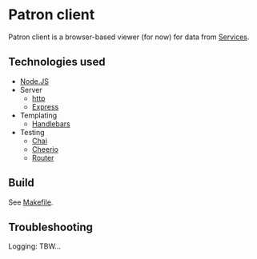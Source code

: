 # Patron client

Patron client is a browser-based viewer (for now) for data from [Services](../services/README.md).

## Technologies used

* [Node.JS](https://nodejs.org/)
* Server
  * [http](https://nodejs.org/api/http.html)
  * [Express](http://expressjs.com/)
* Templating
  * [Handlebars](http://handlebarsjs.com/)
* Testing
  * [Chai](http://chaijs.com/)
  * [Cheerio](https://github.com/cheeriojs/cheerio)
  * [Router](https://github.com/tildeio/router.js/)

## Build

See [Makefile](Makefile).

## Troubleshooting

Logging: TBW...

